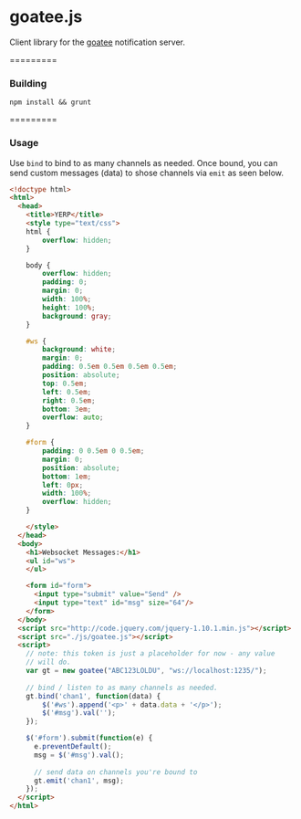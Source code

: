 goatee.js
=========

Client library for the [goatee](https://github.com/johnernaut/goatee) notification server.

=========
### Building
`npm install && grunt`

=========
### Usage
Use `bind` to bind to as many channels as needed.  Once bound, you can send custom messages (data) to shose channels via `emit` as seen below.

```html
<!doctype html>
<html>
  <head>
    <title>YERP</title>
    <style type="text/css">
    html {
        overflow: hidden;
    }

    body {
        overflow: hidden;
        padding: 0;
        margin: 0;
        width: 100%;
        height: 100%;
        background: gray;
    }

    #ws {
        background: white;
        margin: 0;
        padding: 0.5em 0.5em 0.5em 0.5em;
        position: absolute;
        top: 0.5em;
        left: 0.5em;
        right: 0.5em;
        bottom: 3em;
        overflow: auto;
    }

    #form {
        padding: 0 0.5em 0 0.5em;
        margin: 0;
        position: absolute;
        bottom: 1em;
        left: 0px;
        width: 100%;
        overflow: hidden;
    }

    </style>
  </head>
  <body>
    <h1>Websocket Messages:</h1>
    <ul id="ws">
    </ul>

    <form id="form">
      <input type="submit" value="Send" />
      <input type="text" id="msg" size="64"/>
    </form>
  </body>
  <script src="http://code.jquery.com/jquery-1.10.1.min.js"></script>
  <script src="./js/goatee.js"></script>
  <script>
    // note: this token is just a placeholder for now - any value
    // will do.
    var gt = new goatee("ABC123LOLDU", "ws://localhost:1235/");
    
    // bind / listen to as many channels as needed.
    gt.bind('chan1', function(data) {
        $('#ws').append('<p>' + data.data + '</p>');
        $('#msg').val('');
    });

    $('#form').submit(function(e) {
      e.preventDefault();
      msg = $('#msg').val();
      
      // send data on channels you're bound to
      gt.emit('chan1', msg);
    });
  </script>
</html>
```
